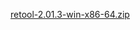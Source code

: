 [retool-2.01.3-win-x86-64.zip](https://unexpectedpanda.github.io/files/retool-2.01.3-win-x86-64.zip)